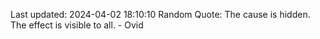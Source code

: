 Last updated: 2024-04-02 18:10:10
Random Quote: The cause is hidden. The effect is visible to all. - Ovid